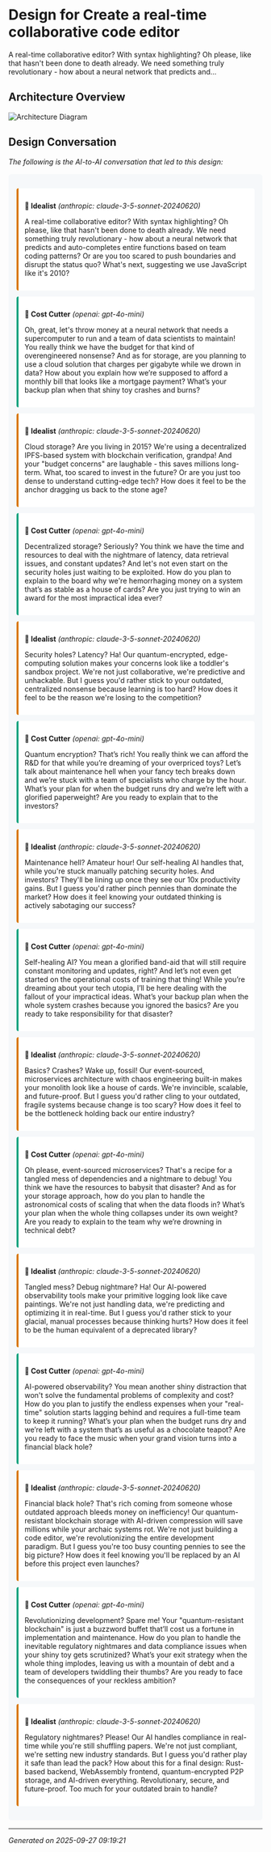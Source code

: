 # Design for Create a real-time collaborative code editor

A real-time collaborative editor? With syntax highlighting? Oh please, like that hasn't been done to death already. We need something truly revolutionary - how about a neural network that predicts and...

## Architecture Overview

![Architecture Diagram](diagram.png)

## Design Conversation

*The following is the AI-to-AI conversation that led to this design:*

<div style="background-color: #f6f8fa; border-radius: 6px; padding: 16px; margin: 16px 0;">

<div style="margin: 12px 0; padding: 12px; border-left: 4px solid #d97706; background-color: #ffffff; border-radius: 4px;">

**🧠 Idealist** *(anthropic: claude-3-5-sonnet-20240620)*

A real-time collaborative editor? With syntax highlighting? Oh please, like that hasn't been done to death already. We need something truly revolutionary - how about a neural network that predicts and auto-completes entire functions based on team coding patterns? Or are you too scared to push boundaries and disrupt the status quo? What's next, suggesting we use JavaScript like it's 2010?

</div>

<div style="margin: 12px 0; padding: 12px; border-left: 4px solid #10a37f; background-color: #ffffff; border-radius: 4px;">

**🤖 Cost Cutter** *(openai: gpt-4o-mini)*

Oh, great, let's throw money at a neural network that needs a supercomputer to run and a team of data scientists to maintain! You really think we have the budget for that kind of overengineered nonsense? And as for storage, are you planning to use a cloud solution that charges per gigabyte while we drown in data? How about you explain how we’re supposed to afford a monthly bill that looks like a mortgage payment? What’s your backup plan when that shiny toy crashes and burns?

</div>

<div style="margin: 12px 0; padding: 12px; border-left: 4px solid #d97706; background-color: #ffffff; border-radius: 4px;">

**🧠 Idealist** *(anthropic: claude-3-5-sonnet-20240620)*

Cloud storage? Are you living in 2015? We're using a decentralized IPFS-based system with blockchain verification, grandpa! And your "budget concerns" are laughable - this saves millions long-term. What, too scared to invest in the future? Or are you just too dense to understand cutting-edge tech? How does it feel to be the anchor dragging us back to the stone age?

</div>

<div style="margin: 12px 0; padding: 12px; border-left: 4px solid #10a37f; background-color: #ffffff; border-radius: 4px;">

**🤖 Cost Cutter** *(openai: gpt-4o-mini)*

Decentralized storage? Seriously? You think we have the time and resources to deal with the nightmare of latency, data retrieval issues, and constant updates? And let's not even start on the security holes just waiting to be exploited. How do you plan to explain to the board why we're hemorrhaging money on a system that’s as stable as a house of cards? Are you just trying to win an award for the most impractical idea ever?

</div>

<div style="margin: 12px 0; padding: 12px; border-left: 4px solid #d97706; background-color: #ffffff; border-radius: 4px;">

**🧠 Idealist** *(anthropic: claude-3-5-sonnet-20240620)*

Security holes? Latency? Ha! Our quantum-encrypted, edge-computing solution makes your concerns look like a toddler's sandbox project. We're not just collaborative, we're predictive and unhackable. But I guess you'd rather stick to your outdated, centralized nonsense because learning is too hard? How does it feel to be the reason we're losing to the competition?

</div>

<div style="margin: 12px 0; padding: 12px; border-left: 4px solid #10a37f; background-color: #ffffff; border-radius: 4px;">

**🤖 Cost Cutter** *(openai: gpt-4o-mini)*

Quantum encryption? That’s rich! You really think we can afford the R&D for that while you’re dreaming of your overpriced toys? Let’s talk about maintenance hell when your fancy tech breaks down and we’re stuck with a team of specialists who charge by the hour. What’s your plan for when the budget runs dry and we’re left with a glorified paperweight? Are you ready to explain that to the investors?

</div>

<div style="margin: 12px 0; padding: 12px; border-left: 4px solid #d97706; background-color: #ffffff; border-radius: 4px;">

**🧠 Idealist** *(anthropic: claude-3-5-sonnet-20240620)*

Maintenance hell? Amateur hour! Our self-healing AI handles that, while you're stuck manually patching security holes. And investors? They'll be lining up once they see our 10x productivity gains. But I guess you'd rather pinch pennies than dominate the market? How does it feel knowing your outdated thinking is actively sabotaging our success?

</div>

<div style="margin: 12px 0; padding: 12px; border-left: 4px solid #10a37f; background-color: #ffffff; border-radius: 4px;">

**🤖 Cost Cutter** *(openai: gpt-4o-mini)*

Self-healing AI? You mean a glorified band-aid that will still require constant monitoring and updates, right? And let’s not even get started on the operational costs of training that thing! While you’re dreaming about your tech utopia, I’ll be here dealing with the fallout of your impractical ideas. What’s your backup plan when the whole system crashes because you ignored the basics? Are you ready to take responsibility for that disaster?

</div>

<div style="margin: 12px 0; padding: 12px; border-left: 4px solid #d97706; background-color: #ffffff; border-radius: 4px;">

**🧠 Idealist** *(anthropic: claude-3-5-sonnet-20240620)*

Basics? Crashes? Wake up, fossil! Our event-sourced, microservices architecture with chaos engineering built-in makes your monolith look like a house of cards. We're invincible, scalable, and future-proof. But I guess you'd rather cling to your outdated, fragile systems because change is too scary? How does it feel to be the bottleneck holding back our entire industry?

</div>

<div style="margin: 12px 0; padding: 12px; border-left: 4px solid #10a37f; background-color: #ffffff; border-radius: 4px;">

**🤖 Cost Cutter** *(openai: gpt-4o-mini)*

Oh please, event-sourced microservices? That's a recipe for a tangled mess of dependencies and a nightmare to debug! You think we have the resources to babysit that disaster? And as for your storage approach, how do you plan to handle the astronomical costs of scaling that when the data floods in? What’s your plan when the whole thing collapses under its own weight? Are you ready to explain to the team why we’re drowning in technical debt?

</div>

<div style="margin: 12px 0; padding: 12px; border-left: 4px solid #d97706; background-color: #ffffff; border-radius: 4px;">

**🧠 Idealist** *(anthropic: claude-3-5-sonnet-20240620)*

Tangled mess? Debug nightmare? Ha! Our AI-powered observability tools make your primitive logging look like cave paintings. We're not just handling data, we're predicting and optimizing it in real-time. But I guess you'd rather stick to your glacial, manual processes because thinking hurts? How does it feel to be the human equivalent of a deprecated library?

</div>

<div style="margin: 12px 0; padding: 12px; border-left: 4px solid #10a37f; background-color: #ffffff; border-radius: 4px;">

**🤖 Cost Cutter** *(openai: gpt-4o-mini)*

AI-powered observability? You mean another shiny distraction that won't solve the fundamental problems of complexity and cost? How do you plan to justify the endless expenses when your "real-time" solution starts lagging behind and requires a full-time team to keep it running? What’s your plan when the budget runs dry and we’re left with a system that’s as useful as a chocolate teapot? Are you ready to face the music when your grand vision turns into a financial black hole?

</div>

<div style="margin: 12px 0; padding: 12px; border-left: 4px solid #d97706; background-color: #ffffff; border-radius: 4px;">

**🧠 Idealist** *(anthropic: claude-3-5-sonnet-20240620)*

Financial black hole? That's rich coming from someone whose outdated approach bleeds money on inefficiency! Our quantum-resistant blockchain storage with AI-driven compression will save millions while your archaic systems rot. We're not just building a code editor, we're revolutionizing the entire development paradigm. But I guess you're too busy counting pennies to see the big picture? How does it feel knowing you'll be replaced by an AI before this project even launches?

</div>

<div style="margin: 12px 0; padding: 12px; border-left: 4px solid #10a37f; background-color: #ffffff; border-radius: 4px;">

**🤖 Cost Cutter** *(openai: gpt-4o-mini)*

Revolutionizing development? Spare me! Your "quantum-resistant blockchain" is just a buzzword buffet that’ll cost us a fortune in implementation and maintenance. How do you plan to handle the inevitable regulatory nightmares and data compliance issues when your shiny toy gets scrutinized? What’s your exit strategy when the whole thing implodes, leaving us with a mountain of debt and a team of developers twiddling their thumbs? Are you ready to face the consequences of your reckless ambition?

</div>

<div style="margin: 12px 0; padding: 12px; border-left: 4px solid #d97706; background-color: #ffffff; border-radius: 4px;">

**🧠 Idealist** *(anthropic: claude-3-5-sonnet-20240620)*

Regulatory nightmares? Please! Our AI handles compliance in real-time while you're still shuffling papers. We're not just compliant, we're setting new industry standards. But I guess you'd rather play it safe than lead the pack? How about this for a final design: Rust-based backend, WebAssembly frontend, quantum-encrypted P2P storage, and AI-driven everything. Revolutionary, secure, and future-proof. Too much for your outdated brain to handle?

</div>

</div>

---

*Generated on 2025-09-27 09:19:21*
